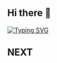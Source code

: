 ## Hi there 👋
<div aling="center">
  <a href="https://git.io/typing-svg"><img src="https://readme-typing-svg.herokuapp.com?font=Pixelify+Sans&size=50&color=15164D&center=true&vCenter=true&multiline=true&repeat=false&width=600&height=150&lines=I'm+Alberto;Back+End+Developer;Welcome+to+my+profile!" alt="Typing SVG" /></a>
</div>

## NEXT
<!--
**albertoabro/albertoabro** is a ✨ _special_ ✨ repository because its `README.md` (this file) appears on your GitHub profile.

Here are some ideas to get you started:

- 🔭 I’m currently working on ...
- 🌱 I’m currently learning ...
- 👯 I’m looking to collaborate on ...
- 🤔 I’m looking for help with ...
- 💬 Ask me about ...
- 📫 How to reach me: ...
- 😄 Pronouns: ...
- ⚡ Fun fact: ...
-->

